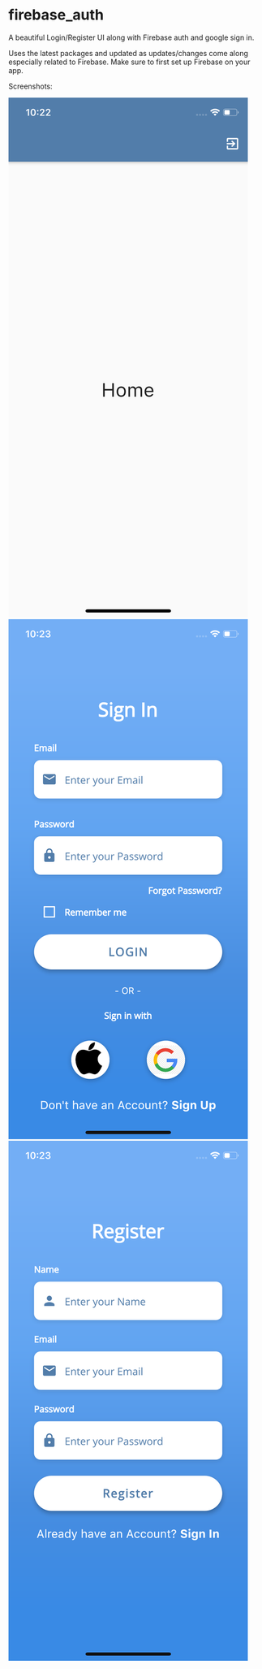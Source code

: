 # firebase_auth



A beautiful Login/Register UI along with Firebase auth and google sign in.

Uses the latest packages and updated as updates/changes come along especially related to Firebase. Make sure to first set up Firebase on your app. 

Screenshots:


![Alt text](https://github.com/shehriyarmalik/LoginUiWithFirebaseAuth/blob/master/screenshots/Home..png? "Home")
![Alt text](https://github.com/shehriyarmalik/LoginUiWithFirebaseAuth/blob/master/screenshots/Login.png?raw=true "Login")
![Alt text](https://github.com/shehriyarmalik/LoginUiWithFirebaseAuth/blob/master/screenshots/Register.png?raw=true "Register")


